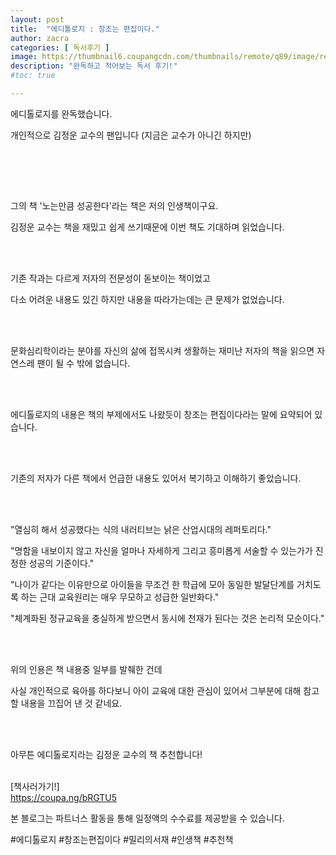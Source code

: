```yaml
---
layout: post
title:  "에디톨로지 : 창조는 편집이다."
author: zacra
categories: [ 독서후기 ]
image: https://thumbnail6.coupangcdn.com/thumbnails/remote/q89/image/retail/images/2018/09/06/17/0/0dde0843-7341-4710-8818-57a69e9c1901.jpg
description: "완독하고 적어보는 독서 후기!"
#toc: true

---
```

에디톨로지를 완독했습니다.<br/>

개인적으로 김정운 교수의 팬입니다 (지금은 교수가 아니긴 하지만)<br/><br/>

​

​


그의 책 '노는만큼 성공한다'라는 책은 저의 인생책이구요.<br/>

김정운 교수는 책을 재밌고 쉽게 쓰기때문에 이번 책도 기대하며 읽었습니다.<br/><br/>

​

기존 작과는 다르게 저자의 전문성이 돋보이는 책이었고<br/>

다소 어려운 내용도 있긴 하지만 내용을 따라가는데는 큰 문제가 없었습니다.<br/><br/>

​

문화심리학이라는 분야를 자신의 삶에 접목시켜 생활하는 재미난 저자의 책을 읽으면 자연스레 팬이 될 수 밖에 없습니다.<br/><br/>

​

에디톨로지의 내용은 책의 부제에서도 나왔듯이 창조는 편집이다라는 말에 요약되어 있습니다.<br/><br/>

​

기존의 저자가 다른 책에서 언급한 내용도 있어서 복기하고 이해하기 좋았습니다.<br/><br/>

​

"열심히 해서 성공했다는 식의 내러티브는 낡은 산업시대의 레퍼토리다."<br/>

"명함을 내보이지 않고 자신을 얼마나 자세하게 그리고 흥미롭게 서술할 수 있는가가 진정한 성공의 기준이다."<br/>

"나이가 같다는 이유만으로 아이들을 무조건 한 학급에 모아 동일한 발달단계를 거치도록 하는 근대 교육원리는 매우 무모하고 성급한 일반화다."<br/>

"체계화된 정규교육을 충실하게 받으면서 동시에 천재가 된다는 것은 논리적 모순이다."<br/><br/>

​

위의 인용은 책 내용중 일부를 발췌한 건데 <br/>

사실 개인적으로 육아를 하다보니 아이 교육에 대한 관심이 있어서 그부분에 대해 참고할 내용을 끄집어 낸 것 같네요.<br/><br/>

​

아무튼 에디톨로지라는 김정운 교수의 책 추천합니다!<br/><br/>




​[책사러가기!]<br/>
<a href="https://coupa.ng/bRGTU5">https://coupa.ng/bRGTU5</a> <br/>

본 블로그는 파트너스 활동을 통해 일정액의 수수료를 제공받을 수 있습니다.

 
#에디톨로지 #창조는편집이다 #밀리의서재 #인생책 #추천책 